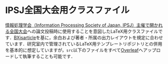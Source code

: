 # IPSJ全国大会用クラスファイル

[情報処理学会（Information Processing Society of Japan, IPSJ）主催で開かれる全国大会](https://www.ipsj.or.jp/event/national_conv/national-conv.html)への論文投稿時に使用することを意図したLaTeX用クラスファイルです．[BXjsarticle](https://github.com/zr-tex8r/BXjscls)を基に，余白および著者・所属の出力レイアウトを規定に合わせています．研究室内で管理されているLaTeX用テンプレートリポジトリとの併用を基本的に想定していますが，`src`以下のファイルをすべて[Overleaf](https://ja.overleaf.com)へアップロードして執筆することも可能です．
